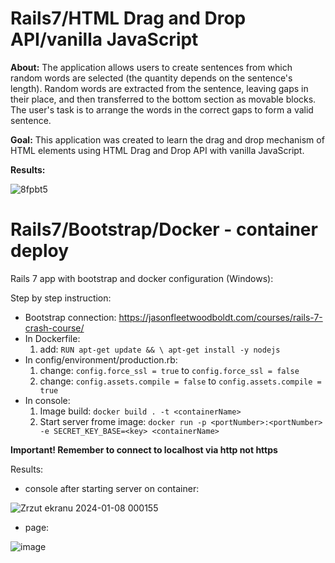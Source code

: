 # Rails7/HTML Drag and Drop API/vanilla JavaScript

**About:**
The application allows users to create sentences from which random words are selected (the quantity depends on the sentence's length). Random words are extracted from the sentence, leaving gaps in their place, and then transferred to the bottom section as movable blocks. The user's task is to arrange the words in the correct gaps to form a valid sentence.

**Goal:**
This application was created to learn the drag and drop mechanism of HTML elements using HTML Drag and Drop API with vanilla JavaScript.

**Results:**

![8fpbt5](https://github.com/bszarlowicz/Rails7-DragAndDrop-Docker/assets/127704473/949fb46a-eb4e-464d-99bc-f14d4cfbb46f)


# Rails7/Bootstrap/Docker - container deploy

Rails 7 app with bootstrap and docker configuration (Windows):

Step by step instruction:

- Bootstrap connection:  https://jasonfleetwoodboldt.com/courses/rails-7-crash-course/
- In Dockerfile:
    1. add:
         ``` RUN apt-get update && \ apt-get install -y nodejs ```
- In config/environment/production.rb:
    1. change:
         ```config.force_ssl = true``` to ```config.force_ssl = false```
    3. change:
         ``` config.assets.compile = false ``` to  ```config.assets.compile = true ```
- In console:
    1. Image build:
         ``` docker build . -t <containerName> ```
    3. Start server frome image:
         ``` docker run -p <portNumber>:<portNumber> -e SECRET_KEY_BASE=<key> <containerName> ```

**Important!
Remember to connect to localhost via http not https**

Results:

- console after starting server on container:

  
![Zrzut ekranu 2024-01-08 000155](https://github.com/bszarlowicz/Rails-with-docker/assets/127704473/bd428dc4-d76e-4fa5-b2b8-6fde19382c2f)



- page:

  
![image](https://github.com/bszarlowicz/Rails7-with-docker/assets/127704473/5754d094-870d-47ee-b381-2f0cae8100fd)


  
    
